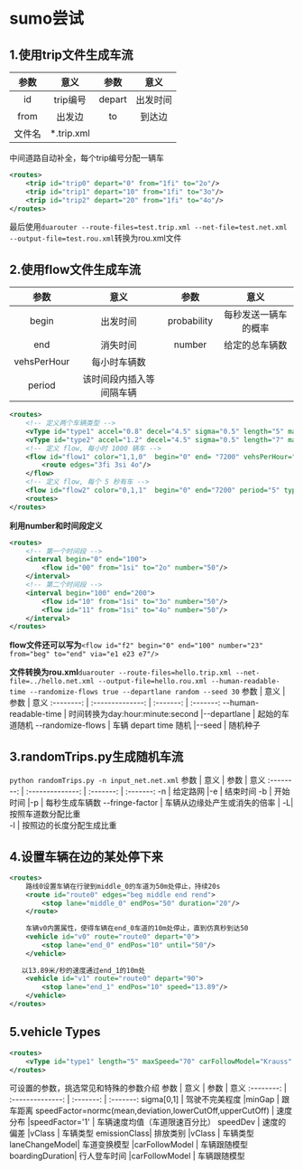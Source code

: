 # sumo尝试

## 1.使用trip文件生成车流

参数 | 意义                            | 参数  | 意义 
:--------: | :--------------:        | :-------: | :-------:
id |  trip编号                    |depart  |  出发时间 
from    |  出发边                    |to|  到达边
文件名 |  *.trip.xml              

中间道路自动补全，每个trip编号分配一辆车
```xml 
<routes>
    <trip id="trip0" depart="0" from="1fi" to="2o"/>
    <trip id="trip1" depart="10" from="1fi" to="3o"/>
    <trip id="trip2" depart="20" from="1fi" to="4o"/>
</routes> 
```
最后使用`duarouter --route-files=test.trip.xml --net-file=test.net.xml --output-file=test.rou.xml`转换为rou.xml文件

## 2.使用flow文件生成车流

参数 | 意义                            | 参数  | 意义 
:--------: | :--------------:        | :-------: | :-------:
begin  |  出发时间                     |probability  |  每秒发送一辆车的概率 
end    |  消失时间                     |number |  给定的总车辆数
vehsPerHour |  每小时车辆数              
period  |  该时间段内插入等间隔车辆

```xml
<routes>
    <!-- 定义两个车辆类型 -->
    <vType id="type1" accel="0.8" decel="4.5" sigma="0.5" length="5" maxSpeed="70"/>
    <vType id="type2" accel="1.2" decel="4.5" sigma="0.5" length="7" maxSpeed="120"/>
    <!-- 定义 flow, 每小时 1000 辆车 -->
    <flow id="flow1" color="1,1,0"  begin="0" end= "7200" vehsPerHour="1000" type='type1'>
        <route edges="3fi 3si 4o"/>
    </flow>
    <!-- 定义 flow, 每个 5 秒有车 -->
    <flow id="flow2" color="0,1,1"  begin="0" end="7200" period="5" type="type2" from="1si" to="2o"/>
    <routes>
</routes>
```
**利用number和时间段定义**
```xml
<routes>
    <!-- 第一个时间段 -->
    <interval begin="0" end="100">
        <flow id="00" from="1si" to="2o" number="50"/>
    </interval>
    <!-- 第二个时间段 -->
    <interval begin="100" end="200">
        <flow id="10" from="1si" to="3o" number="50"/>
        <flow id="11" from="1si" to="4o" number="50"/>
    </interval>
</routes>
```
**flow文件还可以写为**`<flow id="f2" begin="0" end="100" number="23" from="beg" to="end" via="e1 e23 e7"/>`

**文件转换为rou.xml**`duarouter --route-files=hello.trip.xml --net-file=../hello.net.xml --output-file=hello.rou.xml --human-readable-time --randomize-flows true --departlane random --seed 30`
参数 | 意义                            | 参数  | 意义 
:--------: | :--------------:        | :-------: | :-------:
--human-readable-time  |  时间转换为day:hour:minute:second         |--departlane |  起始的车道随机
--randomize-flows    |  车辆 depart time 随机                     |--seed |  随机种子


## 3.randomTrips.py生成随机车流
`python randomTrips.py -n input_net.net.xml`
参数 | 意义                            | 参数  | 意义 
:--------: | :--------------:        | :-------: | :-------:
-n  |  给定路网                    |-e  |  结束时间 
-b    |  开始时间                     |-p |  每秒生成车辆数
--fringe-factor<float> |  车辆从边缘处产生或消失的倍率    |  -L| 按照车道数分配比重          
-l  |  按照边的长度分配生成比重      

## 4.设置车辆在边的某处停下来
```xml
<routes>
    路线0设置车辆在行驶到middle_0的车道为50m处停止，持续20s
    <route id="route0" edges="beg middle end rend">
        <stop lane="middle_0" endPos="50" duration="20"/>
    </route>
    
    车辆v0内置属性，使得车辆在end_0车道的10m处停止，直到仿真秒到达50
    <vehicle id="v0" route="route0" depart="0">
        <stop lane="end_0" endPos="10" until="50"/>
    </vehicle>
   
   以13.89米/秒的速度通过end_1的10m处
    <vehicle id="v1" route="route0" depart="90">
        <stop lane="end_1" endPos="10" speed="13.89"/>
    </vehicle>
</routes>
```

## 5.vehicle Types

```xml
<routes>
    <vType id="type1" length="5" maxSpeed="70" carFollowModel="Krauss" accel="2.6" decel="4.5" sigma="0.5"/>
</routes>
```
可设置的参数，挑选常见和特殊的参数介绍
参数 | 意义                            | 参数  | 意义 
:--------: | :--------------:        | :-------: | :-------:
sigma[0,1]  |  驾驶不完美程度                    |minGap  |  跟车距离 
speedFactor=normc(mean,deviation,lowerCutOff,upperCutOff)   |  速度分布                    |speedFactor='1' |  车辆速度均值（车道限速百分比）
speedDev  |  速度的偏差                    |vClass  |  车辆类型
emissionClass|  排放类别                    |vClass  |  车辆类型
laneChangeModel|  车道变换模型                   |carFollowModel |  车辆跟随模型
boardingDuration|  行人登车时间                   |carFollowModel |  车辆跟随模型





